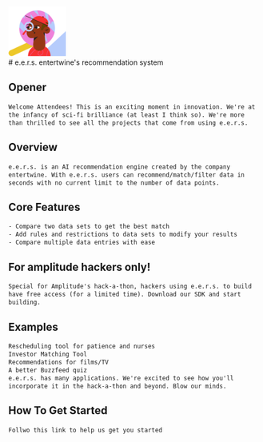 <img src="./docs/eers_logo.svg" height="100">
</br>
# e.e.r.s.
    entertwine's recommendation system

## Opener
    Welcome Attendees! This is an exciting moment in innovation. We're at the infancy of sci-fi brilliance (at least I think so). We're more than thrilled to see all the projects that come from using e.e.r.s.

## Overview
    e.e.r.s. is an AI recommendation engine created by the company entertwine. With e.e.r.s. users can recommend/match/filter data in seconds with no current limit to the number of data points. 

## Core Features
    - Compare two data sets to get the best match
    - Add rules and restrictions to data sets to modify your results
    - Compare multiple data entries with ease
    
## For amplitude hackers only!
    Special for Amplitude's hack-a-thon, hackers using e.e.r.s. to build have free access (for a limited time). Download our SDK and start building.

## Examples
    Rescheduling tool for patience and nurses
    Investor Matching Tool
    Recommendations for films/TV
    A better Buzzfeed quiz
    e.e.r.s. has many applications. We're excited to see how you'll incorporate it in the hack-a-thon and beyond. Blow our minds. 

## How To Get Started
    Follwo this link to help us get you started  